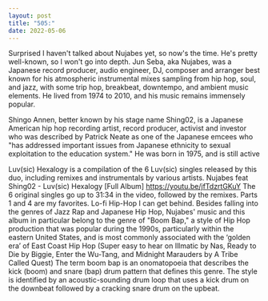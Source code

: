 ```yaml
---
layout: post
title: "505:"
date: 2022-05-06
---
```


Surprised I haven't talked about Nujabes yet, so now's the time. He's pretty well-known, so I won't go into depth. Jun Seba, aka Nujabes, was a Japanese record producer, audio engineer, DJ, composer and arranger best known for his atmospheric instrumental mixes sampling from hip hop, soul, and jazz, with some trip hop, breakbeat, downtempo, and ambient music elements. He lived from 1974 to 2010, and his music remains immensely popular. 

Shingo Annen, better known by his stage name Shing02, is a Japanese American hip hop recording artist, record producer, activist and investor who was described by Patrick Neate as one of the Japanese emcees who "has addressed important issues from Japanese ethnicity to sexual exploitation to the education system." He was born in 1975, and is still active 

Luv(sic) Hexalogy is a compilation of the 6 Luv(sic) singles released by this duo, including remixes and instrumentals by various artists.
 Nujabes feat Shing02 - Luv(sic) Hexalogy [Full Album]
https://youtu.be/jfTdzrtGKuY 
The 6 original singles go up to 31:34 in the video, followed by the remixes. Parts 1 and 4 are my favorites. Lo-fi Hip-Hop I can get behind. Besides falling into the genres of Jazz Rap and Japanese Hip Hop, Nujabes' music and this album in particular belong to the genre of "Boom Bap," a style of Hip Hop production that was popular during the 1990s, particularly within the eastern United States, and is most commonly associated with the ‘golden era’ of East Coast Hip Hop (Super easy to hear on Illmatic by Nas, Ready to Die by Biggie, Enter the Wu-Tang, and Midnight Marauders by A Tribe Called Quest) The term boom bap is an onomatopoeia that describes the kick (boom) and snare (bap) drum pattern that defines this genre. The style is identified by an acoustic-sounding drum loop that uses a kick drum on the downbeat followed by a cracking snare drum on the upbeat.
